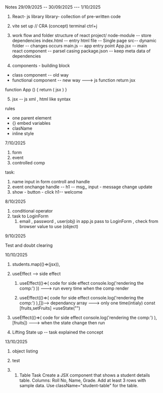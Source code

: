 Notes
29/09/2025 -- 30/09/2025  --- 1/10/2025

1. React- js library
library- collection of pre-written code
2. vite set up // CRA (concept)
terminal ctrl+j
3. work flow and folder structure of react
project/
node-module -- store dependencies
index.html -- entry html file -- Single page
src-- dynamic folder -- changes occurs
main.js -- app entry point
App.jsx -- main react component -- parsel casing
package.json -- keep meta data of dependencies

4. components - building block
* class component -- old way
* functional component -- new way
---> js function return jsx

function App () {
return (
jsx
)
}

5. jsx -- js xml , html like syntax

rules
* one parent element
* {} embed variables
* clasName
* inline style


7/10/2025

1. form 
2. event 
3. controlled comp

 task:
 1. name input in form  controll and handle
 2. event onchange handle -- h1 -- msg,,  input - message change  update
 3.  show - button - click  h1-- welcome
 
8/10/2025

1. conditional operator
2. task to 
     LoginForm 
     1. email , password , user(obj) in app.js  pass to  LoginForm   , check from browser value to use (object)

9/10/2025

Test and doubt clearing 

10/10/2025

1. students.map(()=>(jsx)),
2. useEffect
--> side effect
   1. useEffect(()=>(
     code for side effect 
     console.log('rendering the comp:')
    ))
     ---> run every time when the comp render

   2. useEffect(()=>(
     code for side effect 
     console.log('rendering the comp:')
    ),[])--> dependancy array
      ---> only one time(intialy)
const [fruits,setFruits] =useState("")
  3. useEffect(()=>(
     code for side effect 
     console.log('rendering the comp:')
    ),[fruits])
    ---> when the state change then run

3. Lifting State up  -- task 
        explained the concept

13/10/2025
1. object listing
2. test

3. 1. Table Task
 Create a JSX component that shows a student details table.
 Columns: Roll No, Name, Grade.
 Add at least 3 rows with sample data.
 Use className="student-table" for the table.



